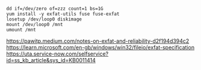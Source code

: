 ```
dd if=/dev/zero of=zzz count=1 bs=1G
yum install -y exfat-utils fuse fuse-exfat
losetup /dev/loop0 diskimage 
mount /dev/loop0 /mnt
umount /mnt
```
https://pawitp.medium.com/notes-on-exfat-and-reliability-d2f194d394c2
https://learn.microsoft.com/en-gb/windows/win32/fileio/exfat-specification
https://uta.service-now.com/selfservice?id=ss_kb_article&sys_id=KB0011414
